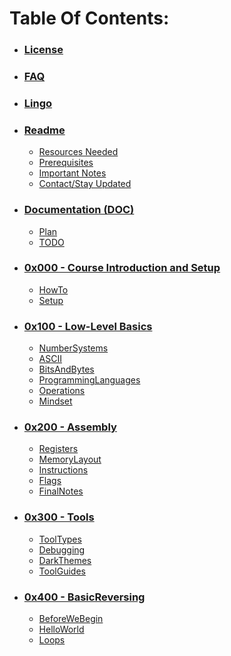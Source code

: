 # Table Of Contents:
* ### [License](LICENSE.md)
* ### [FAQ](FAQ.md)
* ### [Lingo](Lingo.md)
* ### [Readme](README.md)
    * [Resources Needed](README.md#resources)
    * [Prerequisites](README.md#prerequisites)
    * [Important Notes](README.md#importantnotes)
    * [Contact/Stay Updated](README.md#contact)
    
* ### [Documentation (DOC)](DOC)
    * [Plan](DOC/Plan.md)
    * [TODO](DOC/TODO.md)

* ### [0x000 - Course Introduction and Setup](0x000-IntroductionAndSetup)
    * [HowTo](0x000-IntroductionAndSetup/0x001-HowTo.md)
    * [Setup](0x000-IntroductionAndSetup/0x001-Setup.md)
    
* ### [0x100 - Low-Level Basics](0x100-LowLevelBasics)
    * [NumberSystems](0x100-LowLevelBasics/0x101-NumberSystems.md)
    * [ASCII](0x100-LowLevelBasics/0x102-ASCII.md)
    * [BitsAndBytes](0x100-LowLevelBasics/0x103-BitsAndBytes.md)
    * [ProgrammingLanguages](0x100-LowLevelBasics/0x104-ProgrammingLanguages.md)
    * [Operations](0x100-LowLevelBasics/0x105-Operations.md)
    * [Mindset](0x100-LowLevelBasics/0x106-Mindset.md)
    
* ### [0x200 - Assembly](0x200-Assembly)
    * [Registers](0x200-Assembly/0x201-Registers.md)
    * [MemoryLayout](0x200-Assembly/0x202-MemoryLayout.md)
    * [Instructions](0x200-Assembly/0x203-Instructions.md)
    * [Flags](0x200-Assembly/0x204-Flags.md)
    * [FinalNotes](0x200-Assembly/0x205-FinalNotes.md)
  
* ### [0x300 - Tools](0x200-Tools)
    * [ToolTypes](0x300-Tools/0x301-ToolTypes.md)
    * [Debugging](0x300-Tools/0x302-Debugging.md)
    * [DarkThemes](0x300-Tools/0x303-DarkThemes.md)
    * [ToolGuides](0x300-Tools/0x304-ToolGuides.md)
  
* ### [0x400 - BasicReversing](0x400-BasicReversing)
    * [BeforeWeBegin](0x400-BasicReversing/0x401-BeforeWeBegin.md)
    * [HelloWorld](0x400-BasicReversing/0x402-HelloWorld.md)
    * [Loops](0x400-BasicReversing/0x403-Loops.md)